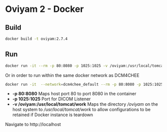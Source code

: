# Oviyam 2 - Docker #

## Build ##

```bash
docker build -t oviyam:2.7.4
```

## Run ##
```bash
docker run -it --rm -p 80:8080 -p 1025:1025 -v /oviyam:/usr/local/tomcat/work oviyam:2.7.4
```

Or in order to run within the same docker network as DCM4CHEE
```bash
docker run -it  --network=dcm4chee_default --rm -p 80:8080 -p 1025:1025 -v /oviyam:/usr/local/tomcat/work oviyam:2.7.4
```

* **-p 80:8080** Maps host port 80 to port 8080 in the container
* **-p 1025:1025** Port for DICOM Listener
* **-v /oviyam:/usr/local/tomcat/work** Maps the directory */oviyam* on the host system to */usr/local/tomcat/work* to allow configurations to be retained if Docker instance is teardown

Navigate to http://localhost
